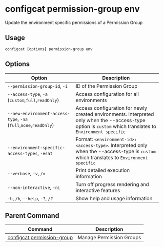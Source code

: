 # configcat permission-group env
Update the environment specific permissions of a Permission Group
## Usage
```
configcat [options] permission-group env
```
## Options
| Option | Description |
| ------ | ----------- |
| `--permission-group-id`, `-i` | ID of the Permission Group |
| `--access-type`, `-a` (`custom`,`full`,`readOnly`) | Access configuration for all environments |
| `--new-environment-access-type`, `-na` (`full`,`none`,`readOnly`) | Access configuration for newly created environments. Interpreted only when the --access-type option is `custom` which translates to `Environment specific` |
| `--environment-specific-access-types`, `-esat` | Format: `<environment-id>:<access-type>`. Interpreted only when the --access-type is `custom` which translates to `Environment specific` |
| `--verbose`, `-v`, `/v` | Print detailed execution information |
| `--non-interactive`, `-ni` | Turn off progress rendering and interactive features |
| `-h`, `/h`, `--help`, `-?`, `/?` | Show help and usage information |
## Parent Command
| Command | Description |
| ------ | ----------- |
| [configcat permission-group](configcat-permission-group.md) | Manage Permission Groups |
